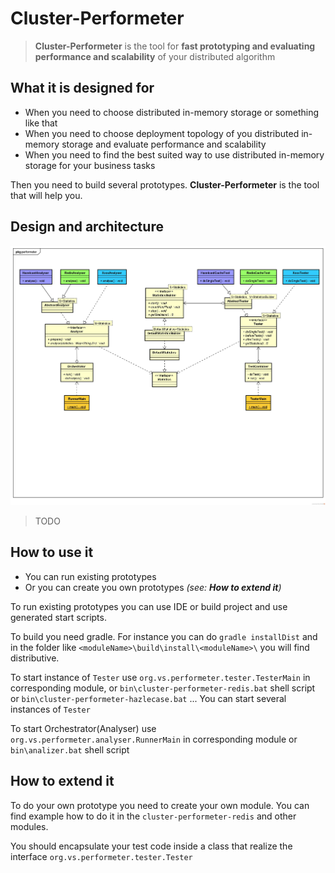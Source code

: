 # Cluster-Performeter
>**Cluster-Performeter** is the tool for **fast prototyping and evaluating 
performance and scalability** of your distributed algorithm

## What it is designed for
* When you need to choose distributed in-memory storage or something like that
* When you need to choose deployment topology of you distributed in-memory storage and evaluate 
performance and scalability
* When you need to find the best suited way to use distributed in-memory storage for your business tasks

Then you need to build several prototypes. **Cluster-Performeter** is the tool that will help you.

## Design and architecture
![Class Diagram](docs/models/ClassDiagram.jpg "Class Diagram")
>TODO

## How to use it
* You can run existing prototypes
* Or you can create you own prototypes _(see: **How to extend it**)_

To run existing prototypes you can use IDE or build project and use generated start scripts.

To build you need gradle.
For instance you can do `gradle installDist` and in the folder like 
`<moduleName>\build\install\<moduleName>\` 
you will find distributive.

To start instance of `Tester` use `org.vs.performeter.tester.TesterMain` in corresponding module, 
or `bin\cluster-performeter-redis.bat` shell script or `bin\cluster-performeter-hazlecase.bat` ...
You can start several instances of `Tester`

To start Orchestrator(Analyser) use `org.vs.performeter.analyser.RunnerMain` in corresponding module 
or `bin\analizer.bat` shell script 

## How to extend it

To do your own prototype you need to create your own module. You can find example how to do it in the 
`cluster-performeter-redis` and other modules.

You should encapsulate your test code inside a class that realize the interface 
`org.vs.performeter.tester.Tester` 

